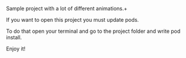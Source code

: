 Sample project with a lot of different animations.+

If you want to open this project you must update pods.

To do that open your terminal and go to the project folder and write pod install.

Enjoy it!
